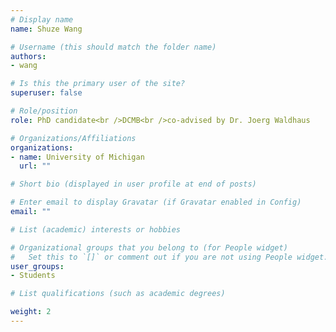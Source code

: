 ```yaml
---
# Display name
name: Shuze Wang

# Username (this should match the folder name)
authors: 
- wang

# Is this the primary user of the site?
superuser: false

# Role/position
role: PhD candidate<br />DCMB<br />co-advised by Dr. Joerg Waldhaus

# Organizations/Affiliations
organizations:
- name: University of Michigan
  url: ""

# Short bio (displayed in user profile at end of posts)

# Enter email to display Gravatar (if Gravatar enabled in Config)
email: ""

# List (academic) interests or hobbies

# Organizational groups that you belong to (for People widget)
#   Set this to `[]` or comment out if you are not using People widget.
user_groups: 
- Students

# List qualifications (such as academic degrees)

weight: 2
---
```

